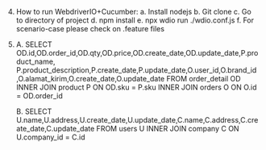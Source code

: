 4. How to run WebdriverIO+Cucumber:
    a. Install nodejs
    b. Git clone
    c. Go to directory of project
    d. npm install
    e. npx wdio run ./wdio.conf.js
    f. For scenario-case please check on .feature files

3. 
    A. 
       SELECT OD.id,OD.order_id,OD.qty,OD.price,OD.create_date,OD.update_date,P.product_name,
	   P.product_description,P.create_date,P.update_date,O.user_id,O.brand_id,O.alamat_kirim,O.create_date,O.update_date
	   FROM order_detail OD
	   INNER JOIN product P ON OD.sku = P.sku
	   INNER JOIN orders O ON O.id = OD.order_id
    
    B.
       SELECT U.name,U.address,U.create_date,U.update_date,C.name,C.address,C.create_date,C.update_date
	   FROM users U
	   INNER JOIN company C ON U.company_id = C.id
